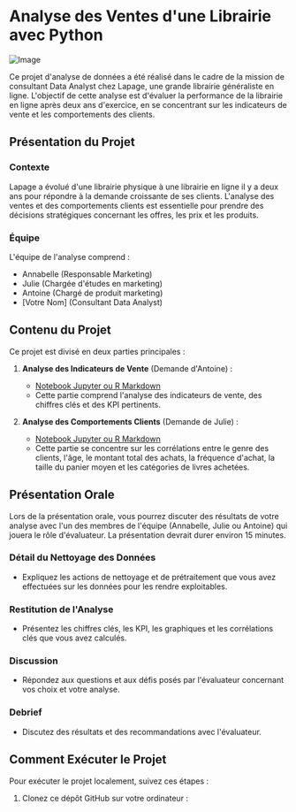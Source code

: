# Analyse des Ventes d'une Librairie avec Python

![Image](lien_vers_une_image_ou_logo.png)

Ce projet d'analyse de données a été réalisé dans le cadre de la mission de consultant Data Analyst chez Lapage, une grande librairie généraliste en ligne. L'objectif de cette analyse est d'évaluer la performance de la librairie en ligne après deux ans d'exercice, en se concentrant sur les indicateurs de vente et les comportements des clients.

## Présentation du Projet

### Contexte

Lapage a évolué d'une librairie physique à une librairie en ligne il y a deux ans pour répondre à la demande croissante de ses clients. L'analyse des ventes et des comportements clients est essentielle pour prendre des décisions stratégiques concernant les offres, les prix et les produits.

### Équipe

L'équipe de l'analyse comprend :
- Annabelle (Responsable Marketing)
- Julie (Chargée d'études en marketing)
- Antoine (Chargé de produit marketing)
- [Votre Nom] (Consultant Data Analyst)

## Contenu du Projet

Ce projet est divisé en deux parties principales :

1. **Analyse des Indicateurs de Vente** (Demande d'Antoine) :
   - [Notebook Jupyter ou R Markdown](lien_vers_le_notebook_1.ipynb)
   - Cette partie comprend l'analyse des indicateurs de vente, des chiffres clés et des KPI pertinents.

2. **Analyse des Comportements Clients** (Demande de Julie) :
   - [Notebook Jupyter ou R Markdown](lien_vers_le_notebook_2.ipynb)
   - Cette partie se concentre sur les corrélations entre le genre des clients, l'âge, le montant total des achats, la fréquence d'achat, la taille du panier moyen et les catégories de livres achetées.

## Présentation Orale

Lors de la présentation orale, vous pourrez discuter des résultats de votre analyse avec l'un des membres de l'équipe (Annabelle, Julie ou Antoine) qui jouera le rôle d'évaluateur. La présentation devrait durer environ 15 minutes.

### Détail du Nettoyage des Données
- Expliquez les actions de nettoyage et de prétraitement que vous avez effectuées sur les données pour les rendre exploitables.

### Restitution de l'Analyse
- Présentez les chiffres clés, les KPI, les graphiques et les corrélations clés que vous avez calculés.

### Discussion
- Répondez aux questions et aux défis posés par l'évaluateur concernant vos choix et votre analyse.

### Debrief
- Discutez des résultats et des recommandations avec l'évaluateur.

## Comment Exécuter le Projet

Pour exécuter le projet localement, suivez ces étapes :

1. Clonez ce dépôt GitHub sur votre ordinateur :

